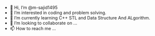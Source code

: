 - 👋 Hi, I’m @m-sajid1495
- 👀 I’m interested in coding and problem solving.
- 🌱 I’m currently learning C++ STL and Data Structure And ALgorithm.
- 💞️ I’m looking to collaborate on ...
- 📫 How to reach me ...

<!---
m-sajid1495/m-sajid1495 is a ✨ special ✨ repository because its `README.md` (this file) appears on your GitHub profile.
You can click the Preview link to take a look at your changes.
--->
